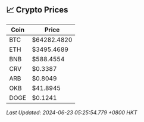 ## 📈 Crypto Prices

| Coin | Price |
| ---- | ----- |
| BTC | $64282.4820 |
| ETH | $3495.4689 |
| BNB | $588.4554 |
| CRV | $0.3387 |
| ARB | $0.8049 |
| OKB | $41.8945 |
| DOGE | $0.1241 |

_Last Updated: 2024-06-23 05:25:54.779 +0800 HKT_